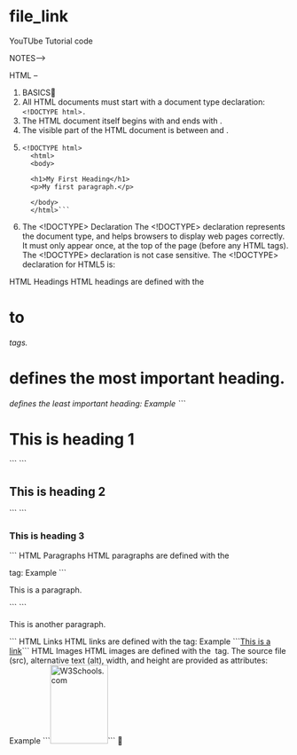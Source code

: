 # file_link
YouTUbe Tutorial code 

NOTES-->

HTML –
1)	BASICS
2)	All HTML documents must start with a document type declaration: ```<!DOCTYPE html>.```
3)	The HTML document itself begins with <html> and ends with </html>.
4)	The visible part of the HTML document is between <body> and </body>.
2) ``` '
   <!DOCTYPE html>
     <html>
     <body>

     <h1>My First Heading</h1>
     <p>My first paragraph.</p>

     </body>
     </html>```
3)  The <!DOCTYPE> Declaration
The <!DOCTYPE> declaration represents the document type, and helps browsers to display web pages correctly.
It must only appear once, at the top of the page (before any HTML tags).
The <!DOCTYPE> declaration is not case sensitive.
The <!DOCTYPE> declaration for HTML5 is:
<!DOCTYPE html>

HTML Headings
HTML headings are defined with the <h1> to <h6> tags.
<h1> defines the most important heading. <h6> defines the least important heading: 
Example
```<h1>This is heading 1</h1>```
```<h2>This is heading 2</h2>```
```<h3>This is heading 3</h3>```
HTML Paragraphs
HTML paragraphs are defined with the <p> tag:
Example
```<p>This is a paragraph.</p>```
```<p>This is another paragraph.</p>```
HTML Links
HTML links are defined with the <a> tag:
Example
```<a href="https://www.w3schools.com">This is a link</a>```
HTML Images
HTML images are defined with the <img> tag.
The source file (src), alternative text (alt), width, and height are provided as attributes:
Example
```<img src="w3schools.jpg" alt="W3Schools.com" width="104" height="142">```
	
